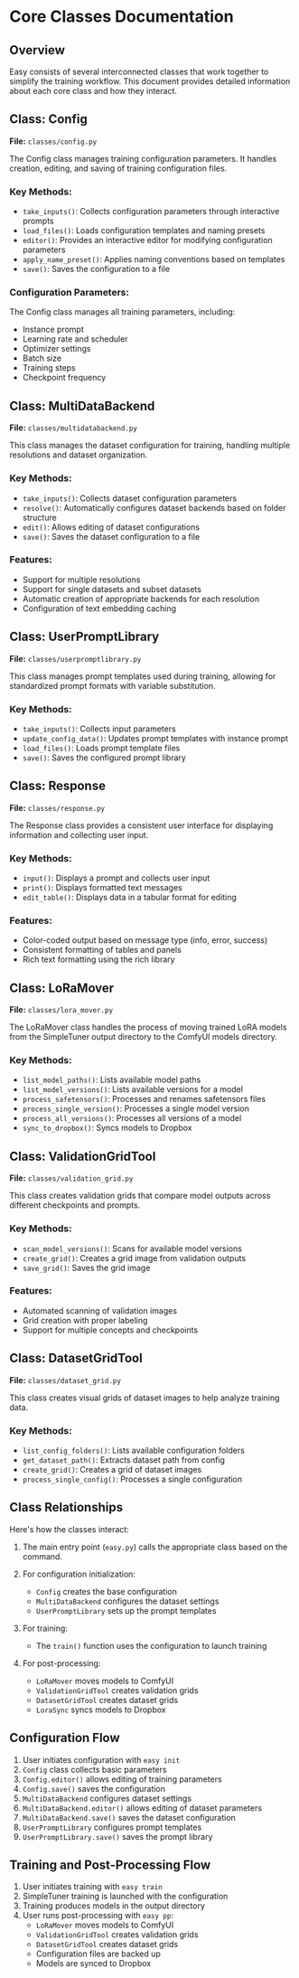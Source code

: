 # Core Classes Documentation

## Overview

Easy consists of several interconnected classes that work together to simplify the training workflow. This document provides detailed information about each core class and how they interact.

## Class: Config

**File:** `classes/config.py`

The Config class manages training configuration parameters. It handles creation, editing, and saving of training configuration files.

### Key Methods:

- `take_inputs()`: Collects configuration parameters through interactive prompts
- `load_files()`: Loads configuration templates and naming presets
- `editor()`: Provides an interactive editor for modifying configuration parameters
- `apply_name_preset()`: Applies naming conventions based on templates
- `save()`: Saves the configuration to a file

### Configuration Parameters:

The Config class manages all training parameters, including:
- Instance prompt
- Learning rate and scheduler
- Optimizer settings
- Batch size
- Training steps
- Checkpoint frequency

## Class: MultiDataBackend

**File:** `classes/multidatabackend.py`

This class manages the dataset configuration for training, handling multiple resolutions and dataset organization.

### Key Methods:

- `take_inputs()`: Collects dataset configuration parameters
- `resolve()`: Automatically configures dataset backends based on folder structure
- `edit()`: Allows editing of dataset configurations
- `save()`: Saves the dataset configuration to a file

### Features:

- Support for multiple resolutions
- Support for single datasets and subset datasets
- Automatic creation of appropriate backends for each resolution
- Configuration of text embedding caching

## Class: UserPromptLibrary

**File:** `classes/userpromptlibrary.py`

This class manages prompt templates used during training, allowing for standardized prompt formats with variable substitution.

### Key Methods:

- `take_inputs()`: Collects input parameters
- `update_config_data()`: Updates prompt templates with instance prompt
- `load_files()`: Loads prompt template files
- `save()`: Saves the configured prompt library

## Class: Response

**File:** `classes/response.py`

The Response class provides a consistent user interface for displaying information and collecting user input.

### Key Methods:

- `input()`: Displays a prompt and collects user input
- `print()`: Displays formatted text messages
- `edit_table()`: Displays data in a tabular format for editing

### Features:

- Color-coded output based on message type (info, error, success)
- Consistent formatting of tables and panels
- Rich text formatting using the rich library

## Class: LoRaMover

**File:** `classes/lora_mover.py`

The LoRaMover class handles the process of moving trained LoRA models from the SimpleTuner output directory to the ComfyUI models directory.

### Key Methods:

- `list_model_paths()`: Lists available model paths
- `list_model_versions()`: Lists available versions for a model
- `process_safetensors()`: Processes and renames safetensors files
- `process_single_version()`: Processes a single model version
- `process_all_versions()`: Processes all versions of a model
- `sync_to_dropbox()`: Syncs models to Dropbox

## Class: ValidationGridTool

**File:** `classes/validation_grid.py`

This class creates validation grids that compare model outputs across different checkpoints and prompts.

### Key Methods:

- `scan_model_versions()`: Scans for available model versions
- `create_grid()`: Creates a grid image from validation outputs
- `save_grid()`: Saves the grid image

### Features:

- Automated scanning of validation images
- Grid creation with proper labeling
- Support for multiple concepts and checkpoints

## Class: DatasetGridTool

**File:** `classes/dataset_grid.py`

This class creates visual grids of dataset images to help analyze training data.

### Key Methods:

- `list_config_folders()`: Lists available configuration folders
- `get_dataset_path()`: Extracts dataset path from config
- `create_grid()`: Creates a grid of dataset images
- `process_single_config()`: Processes a single configuration

## Class Relationships

Here's how the classes interact:

1. The main entry point (`easy.py`) calls the appropriate class based on the command.

2. For configuration initialization:
   - `Config` creates the base configuration
   - `MultiDataBackend` configures the dataset settings
   - `UserPromptLibrary` sets up the prompt templates

3. For training:
   - The `train()` function uses the configuration to launch training

4. For post-processing:
   - `LoRaMover` moves models to ComfyUI
   - `ValidationGridTool` creates validation grids
   - `DatasetGridTool` creates dataset grids
   - `LoraSync` syncs models to Dropbox

## Configuration Flow

1. User initiates configuration with `easy init`
2. `Config` class collects basic parameters
3. `Config.editor()` allows editing of training parameters
4. `Config.save()` saves the configuration
5. `MultiDataBackend` configures dataset settings
6. `MultiDataBackend.editor()` allows editing of dataset parameters
7. `MultiDataBackend.save()` saves the dataset configuration
8. `UserPromptLibrary` configures prompt templates
9. `UserPromptLibrary.save()` saves the prompt library

## Training and Post-Processing Flow

1. User initiates training with `easy train`
2. SimpleTuner training is launched with the configuration
3. Training produces models in the output directory
4. User runs post-processing with `easy pp`:
   - `LoRaMover` moves models to ComfyUI
   - `ValidationGridTool` creates validation grids
   - `DatasetGridTool` creates dataset grids
   - Configuration files are backed up
   - Models are synced to Dropbox